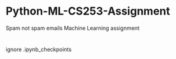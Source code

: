 # Python-ML-CS253-Assignment
Spam not spam emails Machine Learning assignment
#
ignore .ipynb_checkpoints
